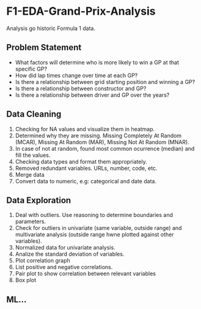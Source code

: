 # F1-EDA-Grand-Prix-Analysis
Analysis go historic Formula 1 data.

## Problem Statement
* What factors will determine who is more likely to win a GP at that specific GP?
* How did lap times change over time at each GP?
* Is there a relationship between grid starting position and winning a GP?
* Is there a relationship between constructor and GP?
* Is there a relationship between driver and GP over the years?

## Data Cleaning

1. Checking for NA values and visualize them in heatmap.
2. Determined why they are missing. Missing Completely At Random (MCAR), Missing At Random (MAR), Missing Not At Random (MNAR).
3. In case of not at random, found most common ocurrence (median) and fill the values.
4. Checking data types and format them appropriately.
5. Removed redundant variables. URLs, number, code, etc.
6. Merge data
7. Convert data to numeric, e.g: categorical and date data.

## Data Exploration

1. Deal with outliers. Use reasoning to determine boundaries and parameters.
2. Check for outliers in univariate (same variable, outside range) and multivariate analysis (outside range hwne plotted against other variables). 
3. Normalized data for univariate analysis.
4. Analize the standard deviation of variables.
5. Plot correlation graph
6. List positive and negative correlations.
7. Pair plot to show correlation between relevant variables
8. Box plot
        
## ML...
